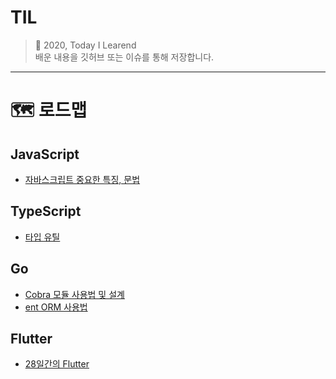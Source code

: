 # TIL
> 🤯 2020, Today I Learend   
배운 내용을 깃허브 또는 이슈를 통해 저장합니다.

---

# 🗺️ 로드맵

## JavaScript
- [자바스크립트 중요한 특징, 문법](https://github.com/cjaewon/TIL/tree/master/c/JavaScript/important.md)

## TypeScript
- [타입 유틸](https://github.com/cjaewon/TIL/tree/master/c/TypeScript/util-types.md)

## Go
- [Cobra 모듈 사용법 및 설계](https://github.com/cjaewon/TIL/tree/master/c/Go/cobra.md)
- [ent ORM 사용법](https://github.com/cjaewon/TIL/tree/master/c/Go/ent.md)

## Flutter
- [28일간의 Flutter](https://github.com/cjaewon/TIL/tree/master/c/Flutter/28days.md)